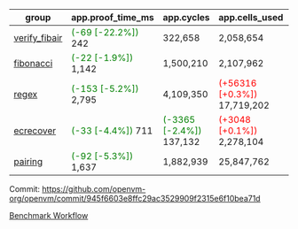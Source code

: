 | group | app.proof_time_ms | app.cycles | app.cells_used | leaf.proof_time_ms | leaf.cycles | leaf.cells_used |
| -- | -- | -- | -- | -- | -- | -- |
| [verify_fibair](https://github.com/openvm-org/openvm/blob/benchmark-results/benchmarks-pr/2149/verify_fibair-945f6603e8ffc29ac3529909f2315e6f10bea71d.md) |<span style='color: green'>(-69 [-22.2%])</span> 242 |  322,658 |  2,058,654 |- | - | - |
| [fibonacci](https://github.com/openvm-org/openvm/blob/benchmark-results/benchmarks-pr/2149/fibonacci-945f6603e8ffc29ac3529909f2315e6f10bea71d.md) |<span style='color: green'>(-22 [-1.9%])</span> 1,142 |  1,500,210 |  2,107,962 |- | - | - |
| [regex](https://github.com/openvm-org/openvm/blob/benchmark-results/benchmarks-pr/2149/regex-945f6603e8ffc29ac3529909f2315e6f10bea71d.md) |<span style='color: green'>(-153 [-5.2%])</span> 2,795 |  4,109,350 | <span style='color: red'>(+56316 [+0.3%])</span> 17,719,202 |- | - | - |
| [ecrecover](https://github.com/openvm-org/openvm/blob/benchmark-results/benchmarks-pr/2149/ecrecover-945f6603e8ffc29ac3529909f2315e6f10bea71d.md) |<span style='color: green'>(-33 [-4.4%])</span> 711 | <span style='color: green'>(-3365 [-2.4%])</span> 137,132 | <span style='color: red'>(+3048 [+0.1%])</span> 2,278,104 |- | - | - |
| [pairing](https://github.com/openvm-org/openvm/blob/benchmark-results/benchmarks-pr/2149/pairing-945f6603e8ffc29ac3529909f2315e6f10bea71d.md) |<span style='color: green'>(-92 [-5.3%])</span> 1,637 |  1,882,939 |  25,847,762 |- | - | - |


Commit: https://github.com/openvm-org/openvm/commit/945f6603e8ffc29ac3529909f2315e6f10bea71d

[Benchmark Workflow](https://github.com/openvm-org/openvm/actions/runs/18015985065)

